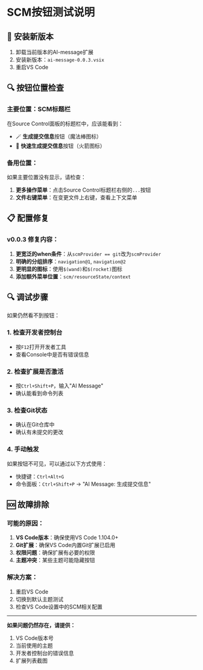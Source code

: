 # SCM按钮测试说明

## 🔧 安装新版本

1. 卸载当前版本的AI-message扩展
2. 安装新版本：`ai-message-0.0.3.vsix`
3. 重启VS Code

## 🔍 按钮位置检查

### 主要位置：SCM标题栏
在Source Control面板的标题栏中，应该能看到：
- 🪄 **生成提交信息**按钮（魔法棒图标）
- 🚀 **快速生成提交信息**按钮（火箭图标）

### 备用位置：
如果主要位置没有显示，请检查：
1. **更多操作菜单**：点击Source Control标题栏右侧的`...`按钮
2. **文件右键菜单**：在变更文件上右键，查看上下文菜单

## 📋 配置修复

### v0.0.3 修复内容：
1. **更宽泛的when条件**：从`scmProvider == git`改为`scmProvider`
2. **明确的分组排序**：`navigation@1`, `navigation@2`
3. **更明显的图标**：使用`$(wand)`和`$(rocket)`图标
4. **添加额外菜单位置**：`scm/resourceState/context`

## 🔍 调试步骤

如果仍然看不到按钮：

### 1. 检查开发者控制台
- 按`F12`打开开发者工具
- 查看Console中是否有错误信息

### 2. 检查扩展是否激活
- 按`Ctrl+Shift+P`，输入"AI Message"
- 确认能看到命令列表

### 3. 检查Git状态
- 确认在Git仓库中
- 确认有未提交的更改

### 4. 手动触发
如果按钮不可见，可以通过以下方式使用：
- 快捷键：`Ctrl+Alt+G`
- 命令面板：`Ctrl+Shift+P` → "AI Message: 生成提交信息"

## 🆘 故障排除

### 可能的原因：
1. **VS Code版本**：确保使用VS Code 1.104.0+
2. **Git扩展**：确保VS Code内置Git扩展已启用
3. **权限问题**：确保扩展有必要的权限
4. **主题冲突**：某些主题可能隐藏按钮

### 解决方案：
1. 重启VS Code
2. 切换到默认主题测试
3. 检查VS Code设置中的SCM相关配置

---
**如果问题仍然存在，请提供：**
1. VS Code版本号
2. 当前使用的主题
3. 开发者控制台的错误信息
4. 扩展列表截图